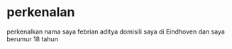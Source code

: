 # perkenalan

perkenalkan nama saya febrian aditya
domisili saya di Eindhoven
dan saya berumur 18 tahun